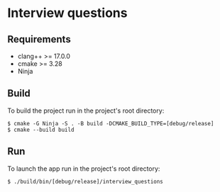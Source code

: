 # Interview questions

## Requirements

- clang++ >= 17.0.0
- cmake >= 3.28
- Ninja 

## Build

To build the project run in the project's root directory:

```
$ cmake -G Ninja -S . -B build -DCMAKE_BUILD_TYPE=[debug/release]
$ cmake --build build
```

## Run

To launch the app run in the project's root directory:

```
$ ./build/bin/[debug/release]/interview_questions
```
